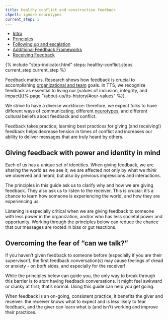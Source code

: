 ```yaml
---
title: Healthy conflict and constructive feedback
cSpell: ignore neurotypes
current_step: 1
---
```

<div class="grid-row grid-gap">
  <div class="tablet:grid-col-4 margin-bottom-4 tablet:margin-bottom-0">
    <nav aria-label="Side navigation,">
  <ul class="usa-sidenav">
    <li class="usa-sidenav__item">
      <a href="javascript:void(0);" class="usa-current">Intro</a>
    </li>
    <li class="usa-sidenav__item">
      <a href="{{ '/general-information-and-resources/conflict-feedback-principles' | url }}">Principles</a>
    </li>
    <li class="usa-sidenav__item">
      <a href="{{ '/general-information-and-resources/conflict-feedback-follow-up-escalation' | url }}">Following up and escalation</a>
    </li>
    <li class="usa-sidenav__item">
      <a href="{{ '/general-information-and-resources/conflict-feedback-additional-frameworks' | url }}">Additional Feedback Frameworks</a>
    </li>
    <li class="usa-sidenav__item">
      <a href="{{ '/general-information-and-resources/conflict-feedback-receiving-feedback' | url }}">Receiving Feedback</a>
    </li>
  </ul>
</nav>
</div>

{% include "step-indicator.html" steps: healthy-conflict.steps current_step:current_step  %}


Feedback matters. Research shows how feedback is crucial to accomplishing [organizational and team](https://tomgeraghty.co.uk/index.php/resilience-engineering-and-psychological-safety/#:~:text=Psychological%20safety%20is%20cited%20as%20the%20key%20factor%20in%20team%20performance) goals. In TTS, we recognize feedback as essential to living our [values of inclusion, integrity, and impact]({% page "/about-us/tts-history/#our-values" %}). 

We strive to have a diverse workforce: therefore, we expect folks to have different ways of communicating, different [neurotypes](https://askearn.org/page/neurodiversity-evaluation), and different cultural beliefs about feedback and conflict. 

Feedback takes practice; learning best practices for giving (and receiving!) feedback helps decrease tension in times of conflict and increases our ability to deliver messages that are truly heard by others.

## Giving feedback with power and identity in mind

Each of us has a unique set of identities. When giving feedback, we are sharing the world as we see it; we are affected not only by what we _think_ we observed and heard, but also by previous impressions and interactions.

The principles in this guide ask us to clarify why and how we are giving feedback. They also ask us to listen to the receiver. This is crucial: it’s a chance to learn how someone is experiencing the world, and how they are experiencing us.

Listening is especially critical when we are giving feedback to someone with less power in the organization, and/or who has less societal power and opportunity. Working through the principles below can reduce the chance that our messages are rooted in bias or gut reactions.

## Overcoming the fear of “can we talk?” 

If you haven’t given feedback to someone before (especially if you are their supervisor!), the first feedback conversation(s) may cause feelings of dread or anxiety - on _both_ sides, and especially for the receiver!

While the principles below can guide you, the only way to break through this barrier is to _start_ having feedback conversations. It might feel awkward or clunky at first; that’s normal. Using this guide can help you get going.

When feedback is an on-going, consistent practice, it benefits the giver and receiver: the receiver knows what to expect and is less likely to fear feedback, and the giver can learn what is (and isn’t) working and improve their practices.
